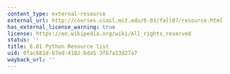 ```yaml
---
content_type: external-resource
external_url: http://courses.csail.mit.edu/6.01/fall07/resource.html
has_external_license_warning: true
license: https://en.wikipedia.org/wiki/All_rights_reserved
status: ''
title: 6.01 Python Resource list
uid: 0fac681d-b7ed-4182-bda5-3fb7a13d27a7
wayback_url: ''
---
```

